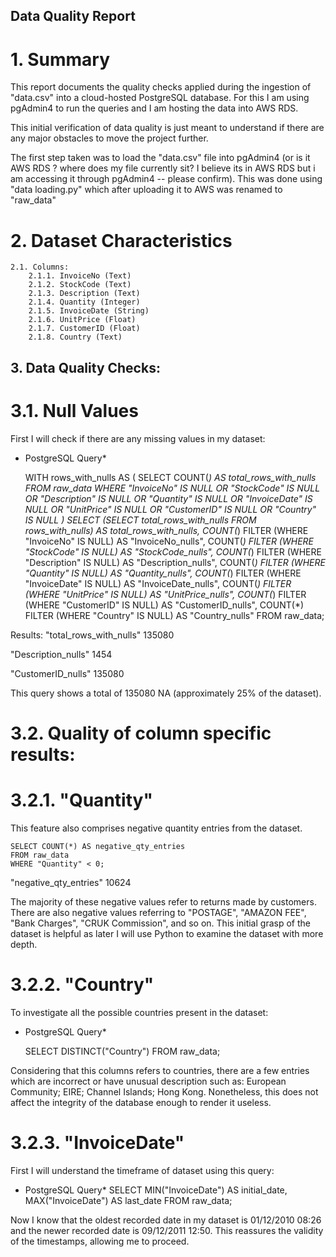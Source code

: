 ## Data Quality Report

# 1. Summary 

This report documents the quality checks applied during the ingestion of "data.csv" into a cloud-hosted PostgreSQL database. For this I am using pgAdmin4 to run the queries and I am hosting the data into AWS RDS.

This initial verification of data quality is just meant to understand if there are any major obstacles to move the project further.

The first step taken was to load the "data.csv" file into pgAdmin4 (or is it AWS RDS ? where does my file currently sit? I believe its in AWS RDS but i am accessing it through pgAdmin4 -- please confirm). This was done using "data loading.py" which after uploading it to AWS was renamed to "raw_data"

# 2. Dataset Characteristics

    2.1. Columns:
        2.1.1. InvoiceNo (Text)
        2.1.2. StockCode (Text)
        2.1.3. Description (Text)
        2.1.4. Quantity (Integer)
        2.1.5. InvoiceDate (String)
        2.1.6. UnitPrice (Float)
        2.1.7. CustomerID (Float)
        2.1.8. Country (Text)


## 3. Data Quality Checks: 

# 3.1. Null Values 

First I will check if there are any missing values in my dataset:

* PostgreSQL Query*

    WITH rows_with_nulls AS (
    SELECT COUNT(*) AS total_rows_with_nulls
    FROM raw_data
     WHERE "InvoiceNo" IS NULL 
         OR "StockCode" IS NULL
         OR "Description" IS NULL
         OR "Quantity" IS NULL
         OR "InvoiceDate" IS NULL
         OR "UnitPrice" IS NULL
         OR "CustomerID" IS NULL
         OR "Country" IS NULL
    )
    SELECT 
    (SELECT total_rows_with_nulls FROM rows_with_nulls) AS total_rows_with_nulls,
    COUNT(*) FILTER (WHERE "InvoiceNo" IS NULL) AS "InvoiceNo_nulls",
    COUNT(*) FILTER (WHERE "StockCode" IS NULL) AS "StockCode_nulls",
    COUNT(*) FILTER (WHERE "Description" IS NULL) AS "Description_nulls",
    COUNT(*) FILTER (WHERE "Quantity" IS NULL) AS "Quantity_nulls",
    COUNT(*) FILTER (WHERE "InvoiceDate" IS NULL) AS "InvoiceDate_nulls",
    COUNT(*) FILTER (WHERE "UnitPrice" IS NULL) AS "UnitPrice_nulls",
    COUNT(*) FILTER (WHERE "CustomerID" IS NULL) AS "CustomerID_nulls",
    COUNT(*) FILTER (WHERE "Country" IS NULL) AS "Country_nulls"
    FROM raw_data;


Results:
"total_rows_with_nulls"  135080

"Description_nulls"  1454

"CustomerID_nulls"  135080


This query shows a total of 135080 NA (approximately 25% of the dataset).


# 3.2. Quality of column specific results:

#   3.2.1.    "Quantity"

This feature also comprises negative quantity entries from the dataset.

    SELECT COUNT(*) AS negative_qty_entries
    FROM raw_data 
    WHERE "Quantity" < 0;

"negative_qty_entries"
10624

The majority of these negative values refer to returns made by customers. 
There are also negative values referring to "POSTAGE", "AMAZON FEE", "Bank Charges", "CRUK Commission", and so on. This initial grasp of the dataset is helpful as later I will use Python to examine the dataset with more depth. 

#   3.2.2.    "Country"

To investigate all the possible countries present in the dataset: 

* PostgreSQL Query*

    SELECT DISTINCT("Country")
    FROM raw_data;

Considering that this columns refers to countries, there are a few entries which are incorrect or have unusual description such as: 
European Community; EIRE; Channel Islands; Hong Kong.
Nonetheless, this does not affect the integrity of the database enough to render it useless.

#   3.2.3.    "InvoiceDate"

First I will understand the timeframe of dataset using this query:

* PostgreSQL Query*
    SELECT 
        MIN("InvoiceDate") AS initial_date,
        MAX("InvoiceDate") AS last_date
    FROM raw_data;

Now I know that the oldest recorded date in my dataset is 01/12/2010 08:26 and the newer recorded date is 09/12/2011 12:50.
This reassures the validity of the timestamps, allowing me to proceed.  
